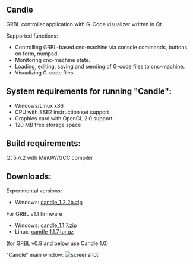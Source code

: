 Candle
-----------
GRBL controller application with G-Code visualizer written in Qt.

Supported functions:
* Controlling GRBL-based cnc-machine via console commands, buttons on form, numpad.
* Monitoring cnc-machine state.
* Loading, editing, saving and sending of G-code files to cnc-machine.
* Visualizing G-code files.

System requirements for running "Candle":
-------------------
* Windows/Linux x86
* CPU with SSE2 instruction set support
* Graphics card with OpenGL 2.0 support
* 120 MB free storage space

Build requirements:
------------------
Qt 5.4.2 with MinGW/GCC compiler

Downloads:
----------
Experimental versions:

* Windows: [candle_1.2.2b.zip](https://github.com/Denvi/Candle/releases/download/v1.2b/Candle_1.2.2b.zip)


For GRBL v1.1 firmware

* Windows: [candle_1.1.7.zip](https://github.com/Denvi/Candle/releases/download/v1.1/Candle_1.1.7.zip)
* Linux: [candle_1.1.7.tar.gz](https://github.com/Denvi/Candle/releases/download/v1.1/Candle_1.1.7.tar.gz)

(for GRBL v0.9 and below use Candle 1.0)

"Candle" main window:
![screenshot](/screenshots/screenshot_heightmap_original.png)

